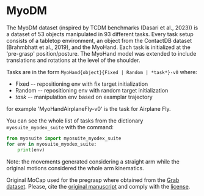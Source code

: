 # MyoDM

The MyoDM dataset (inspired by TCDM benchmarks (Dasari et al., 2023)) is a dataset of 53 objects manipulated in 93 different tasks. Every task setup consists of a tabletop environment, an object from the ContactDB dataset (Brahmbhatt et al., 2019), and the MyoHand. Each task is initialized at the 'pre-grasp' position/posture.
The MyoHand model was extended to include translations and rotations at the level of the shoulder.


Tasks are in the form `MyoHand{object}{Fixed | Random | *task*}-v0`
where:
- Fixed -- repositioning env with fix target initialization
- Random -- repositioning env with random target initialization
- *task* -- manipulation env based on examplar trajectory

for example 'MyoHandAirplaneFly-v0' is the task for Airplane Fly.

You can see the whole list of tasks from the dictionary `myosuite_myodex_suite` with the command:
``` python
from myosuite import myosuite_myodex_suite
for env in myosuite_myodex_suite:
    print(env)
```

Note: the movements generated considering a straight arm while the original motions considered the whole arm kinematics.


Original MoCap used for the pregrasp where obtained from the [Grab dataset](https://github.com/otaheri/GRAB). Please, cite the [original manuscript](https://arxiv.org/abs/2008.11200) and comply with the [license](https://github.com/otaheri/GRAB/blob/master/LICENSE).
